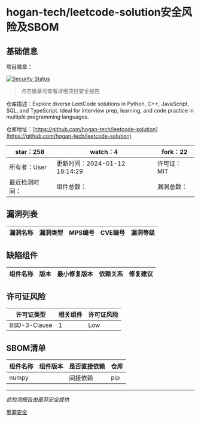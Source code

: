 # hogan-tech/leetcode-solution安全风险及SBOM

## 基础信息

项目徽章：

[![Security Status](https://www.murphysec.com/platform3/v31/badge/1745882895769620480.svg)](https://www.murphysec.com/console/report/1745882847090528256/1745882895769620480)

> 点击徽章可查看详细项目安全报告

仓库描述：Explore diverse LeetCode solutions in Python, C++, JavaScript, SQL, and TypeScript. Ideal for interview prep, learning, and code practice in multiple programming languages.

仓库地址：[https://github.com/hogan-tech/leetcode-solution](https://github.com/hogan-tech/leetcode-solution)

| star：258 | watch：4 | fork：22 |
| ----------- | -------------- | ------------ |
| 所有者：User | 更新时间：2024-01-12 18:14:29 | 许可证：MIT |
| 最近检测时间： | 组件总数： | 漏洞总数： |




## 漏洞列表

| 漏洞名称 | 漏洞类型 | MPS编号 | CVE编号 | 漏洞等级 |
| ------- | ------ | ------- | ------ | ----- |





## 缺陷组件

| 组件名称 | 版本 | 最小修复版本 | 依赖关系 | 修复建议 |
| -------- | ---- | ------------ | -------- | -------- |





## 许可证风险

| 许可证类型 | 相关组件 | 许可证风险 |
| ---------- | -------- | ---------- |
|BSD-3-Clause|1|Low|




## SBOM清单

| 组件名称 | 组件版本 | 是否直接依赖 | 仓库 |
| -------- | -------- | ------------ | ---- |
|numpy||间接依赖|pip|


------

*此检测报告由墨菲安全提供*

[墨菲安全](www.murphysec.com)